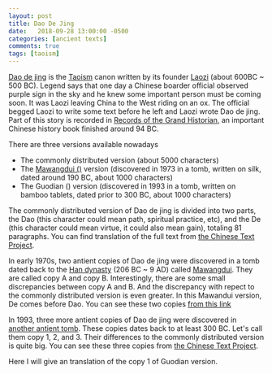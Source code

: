 ```yaml
---
layout: post
title: Dao De Jing
date:   2018-09-28 13:00:00 -0500
categories: [ancient texts]
comments: true
tags: [taoism]
---
```


[Dao de jing](https://en.wikipedia.org/wiki/Tao_Te_Ching) is the [Taoism](https://en.wikipedia.org/wiki/Taoism) canon written by its founder [Laozi](https://en.wikipedia.org/wiki/Laozi) (about 600BC ~ 500 BC).
Legend says that one day a Chinese boarder official observed purple sign in the sky and he knew some important person must be coming soon.
It was Laozi leaving China to the West riding on an ox.
The official begged Laozi to write some text before he left and Laozi wrote Dao de jing.
Part of this story is recorded in [Records of the Grand Historian](https://en.wikipedia.org/wiki/Records_of_the_Grand_Historian), an important Chinese history book finished around 94 BC.

There are three versions available nowadays

* The commonly distributed version (about 5000 characters)
* The [Mawangdui ()](https://en.wikipedia.org/wiki/Mawangdui) version (discovered in 1973 in a tomb, written on silk, dated around 190 BC, about 1000 characters)
* The Guodian () version (discovered in 1993 in a tomb, written on bamboo tablets, dated prior to 300 BC, about 1000 characters)

The commonly distributed version of Dao de jing is divided into two parts,
the Dao (this character could mean path, spiritual practice, etc),
and the De (this character could mean virtue, it could also mean gain), totaling 81 paragraphs.
You can find translation of the full text from [the Chinese Text Project](http://ctext.org/dao-de-jing).

In early 1970s, two antient copies of Dao de jing were discovered in a tomb dated back to the [Han dynasty](https://en.wikipedia.org/wiki/Han_dynasty) (206 BC ~ 9 AD) called [Mawangdui](https://en.wikipedia.org/wiki/Mawangdui).
They are called copy A and copy B.
Interestingly, there are some small discrepancies between copy A and B.
And the discrepancy with repect to the commonly distributed version is even greater.
In this Mawandui version, De comes before Dao.
You can see these two copies [from this link](https://zh.wikisource.org/zh-hant/老子_(帛書本))

In 1993, three more antient copies of Dao de jing were discovered in [another antient tomb](https://en.wikipedia.org/wiki/Guodian_Chu_Slips). These copies dates back to at least 300 BC.
Let's call them copy 1, 2, and 3.
Their differences to the commonly distributed version is quite big.
You can see these three copies from [the Chinese Text Project](http://ctext.org/guodian/zhs).

Here I will give an translation of the copy 1 of Guodian version.

